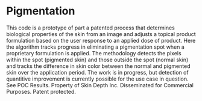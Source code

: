# Pigmentation

This code is a prototype of part a patented process that determines biological properties of the skin from an image and adjusts a topical product formulation based on the user response to an applied dose of product. Here the algorithm tracks progress in eliminating a pigmentation spot when a proprietary formulation is applied. The methodology detects the pixels within the spot (pigmented skin) and those outside the spot (normal skin) and tracks the difference in skin color between the normal and pigmented skin over the application period. The work is in progress, but detection of quantitive improvement is currently possible for the use case in question. See POC Results. Property of Skin Depth Inc. Disseminated for Commercial Purposes. Patent protected.
